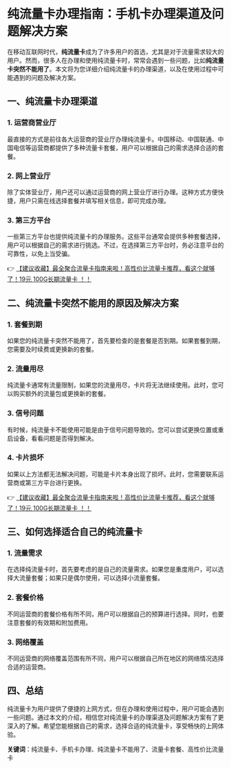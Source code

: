 # 纯流量卡办理指南：手机卡办理渠道及问题解决方案

在移动互联网时代，**纯流量卡**成为了许多用户的首选，尤其是对于流量需求较大的用户。然而，很多人在办理和使用纯流量卡时，常常会遇到一些问题，比如**纯流量卡突然不能用了**。本文将为您详细介绍纯流量卡的办理渠道，以及在使用过程中可能遇到的问题及解决方案。

## 一、纯流量卡办理渠道

### 1. 运营商营业厅
最直接的方式是前往各大运营商的营业厅办理纯流量卡。中国移动、中国联通、中国电信等运营商都提供了多种流量卡套餐，用户可以根据自己的需求选择合适的套餐。

### 2. 网上营业厅
除了实体营业厅，用户还可以通过运营商的网上营业厅进行办理。这种方式方便快捷，用户只需在线选择套餐并填写相关信息，即可完成办理。

### 3. 第三方平台
一些第三方平台也提供纯流量卡的办理服务。这些平台通常会提供多种套餐选择，用户可以根据自己的需求进行挑选。不过，在选择第三方平台时，务必注意平台的可靠性，以免上当受骗。

👉 [【建议收藏】最全聚合流量卡指南来啦！高性价比流量卡推荐，看这个就够了！19元 100G长期流量卡 ！！](https://bit.ly/Liuliangka)

## 二、纯流量卡突然不能用的原因及解决方案

### 1. 套餐到期
如果您的纯流量卡突然不能用了，首先要检查的是套餐是否到期。如果套餐到期，您需要及时续费或更换新的套餐。

### 2. 流量用尽
纯流量卡通常有流量限制，如果您的流量用尽，卡片将无法继续使用。此时，您可以购买额外的流量包或更换新的套餐。

### 3. 信号问题
有时候，纯流量卡不能使用可能是由于信号问题导致的。您可以尝试更换位置或重启设备，看看问题是否得到解决。

### 4. 卡片损坏
如果以上方法都无法解决问题，可能是卡片本身出现了损坏。此时，您需要联系运营商或第三方平台进行更换。

👉 [【建议收藏】最全聚合流量卡指南来啦！高性价比流量卡推荐，看这个就够了！19元 100G长期流量卡 ！！](https://bit.ly/Liuliangka)

## 三、如何选择适合自己的纯流量卡

### 1. 流量需求
在选择纯流量卡时，首先要考虑的是自己的流量需求。如果您是重度用户，可以选择大流量套餐；如果只是偶尔使用，可以选择小流量套餐。

### 2. 套餐价格
不同运营商的套餐价格有所不同，用户可以根据自己的预算进行选择。同时，也要注意套餐的有效期和附加费用。

### 3. 网络覆盖
不同运营商的网络覆盖范围有所不同，用户可以根据自己所在地区的网络情况选择合适的运营商。

## 四、总结

纯流量卡为用户提供了便捷的上网方式，但在办理和使用过程中，用户可能会遇到一些问题。通过本文的介绍，相信您对纯流量卡的办理渠道及问题解决方案有了更深入的了解。希望您能根据自己的需求，选择合适的纯流量卡，享受畅快的上网体验。

**关键词**：纯流量卡、手机卡办理、纯流量卡不能用了、流量卡套餐、高性价比流量卡